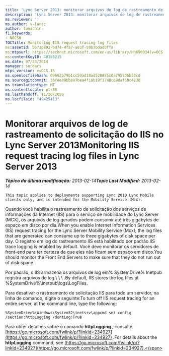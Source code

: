 ```yaml
---
title: 'Lync Server 2013: monitorar arquivos de log de rastreamento de solicitação do IIS'
description: 'Lync Server 2013: monitorar arquivos de log de rastreamento de solicitação do IIS.'
ms.reviewer: ''
ms.author: v-lanac
author: lanachin
f1.keywords:
- NOCSH
TOCTitle: Monitoring IIS request tracing log files
ms:assetid: b6730e92-6d74-4fa7-a83f-50b7bdadbffa
ms:mtpsurl: https://technet.microsoft.com/en-us/library/Hh690034(v=OCS.15)
ms:contentKeyID: 48185215
ms.date: 07/23/2014
manager: serdars
mtps_version: v=OCS.15
ms.openlocfilehash: 09692b79b1cc59ad18ad520885c0a795736b53cd
ms.sourcegitcommit: 36fee89bb887bea4f18b19f17a8c69daf5bc423d
ms.translationtype: MT
ms.contentlocale: pt-BR
ms.lasthandoff: 11/26/2020
ms.locfileid: "49425413"
---
```

# <a name="monitoring-iis-request-tracing-log-files-in-lync-server-2013"></a><span data-ttu-id="b2a70-103">Monitorar arquivos de log de rastreamento de solicitação do IIS no Lync Server 2013</span><span class="sxs-lookup"><span data-stu-id="b2a70-103">Monitoring IIS request tracing log files in Lync Server 2013</span></span>

<div data-xmlns="http://www.w3.org/1999/xhtml">

<div class="topic" data-xmlns="http://www.w3.org/1999/xhtml" data-msxsl="urn:schemas-microsoft-com:xslt" data-cs="https://msdn.microsoft.com/">

<div data-asp="https://msdn2.microsoft.com/asp">



</div>

<div id="mainSection">

<div id="mainBody"><span data-ttu-id="b2a70-104">

<span> </span></span><span class="sxs-lookup"><span data-stu-id="b2a70-104">

<span> </span></span></span>

<span data-ttu-id="b2a70-105">_**Tópico da última modificação:** 2013-02-14_</span><span class="sxs-lookup"><span data-stu-id="b2a70-105">_**Topic Last Modified:** 2013-02-14_</span></span>

    This topic applies to deployments supporting Lync 2010 Lync Mobile clients only, and is intended for the Mobility Service (Mcx).

<span data-ttu-id="b2a70-106">Quando você habilita o rastreamento de solicitação dos serviços de informações da Internet (IIS) para o serviço de mobilidade do Lync Server (MCX), os arquivos de log gerados podem consumir até três gigabytes de espaço em disco por dia.</span><span class="sxs-lookup"><span data-stu-id="b2a70-106">When you enable Internet Information Services (IIS) request tracing for the Lync Server Mobility Service (Mcx), the log files that are generated can consume up to three gigabytes of disk space per day.</span></span> <span data-ttu-id="b2a70-107">O registro em log do rastreamento IIS está habilitado por padrão.</span><span class="sxs-lookup"><span data-stu-id="b2a70-107">IIS trace logging is enabled by default.</span></span> <span data-ttu-id="b2a70-108">Você deve monitorar os servidores de front-end para ter certeza de que eles não ficam sem espaço em disco.</span><span class="sxs-lookup"><span data-stu-id="b2a70-108">You should monitor the Front End Servers to make sure that they do not run out of disk space.</span></span>

<span data-ttu-id="b2a70-109">Por padrão, o IIS armazena os arquivos de log em% SystemDrive% Inetpub registra arquivos de log \\ \\ \\ .</span><span class="sxs-lookup"><span data-stu-id="b2a70-109">By default, IIS stores the log files at %SystemDrive%\\inetpub\\logs\\LogFiles.</span></span>

<span data-ttu-id="b2a70-110">Para desativar o rastreamento de solicitação IIS para todo um servidor, na linha de comando, digite o seguinte:</span><span class="sxs-lookup"><span data-stu-id="b2a70-110">To turn off IIS request tracing for an entire server, at the command line, type the following:</span></span>

    %SystemDrive%\Windows\System32\inetsrv\appcmd set config /section:httpLogging /dontLog:True

<span data-ttu-id="b2a70-111">Para obter detalhes sobre o comando **httpLogging** , consulte [https://go.microsoft.com/fwlink/p/?linkId=234927](https://go.microsoft.com/fwlink/p/?linkid=234927) .</span><span class="sxs-lookup"><span data-stu-id="b2a70-111">For details about the **httpLogging** command, see [https://go.microsoft.com/fwlink/p/?linkId=234927](https://go.microsoft.com/fwlink/p/?linkid=234927).</span></span>

<span data-ttu-id="b2a70-112"></div>

<span> </span>

</div>

</div>

</span><span class="sxs-lookup"><span data-stu-id="b2a70-112"></div>

<span> </span>

</div>

</div>

</span></span></div>

